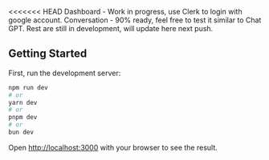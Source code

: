 <<<<<<< HEAD
Dashboard - Work in progress, use Clerk to login with google account.
Conversation - 90% ready, feel free to test it similar to Chat GPT.
Rest are still in development, will update here next push.


## Getting Started

First, run the development server:

```bash
npm run dev
# or
yarn dev
# or
pnpm dev
# or
bun dev
```

Open [http://localhost:3000](http://localhost:3000) with your browser to see the result.


